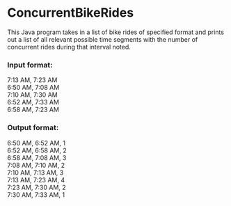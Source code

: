# ConcurrentBikeRides

This Java program takes in a list of bike rides of specified format and prints out a list of all relevant possible time segments with the number of concurrent rides during that interval noted.

### Input format:  
7:13 AM, 7:23 AM  
6:50 AM, 7:08 AM  
7:10 AM, 7:30 AM  
6:52 AM, 7:33 AM  
6:58 AM, 7:23 AM

### Output format:  
6:50 AM, 6:52 AM, 1  
6:52 AM, 6:58 AM, 2  
6:58 AM, 7:08 AM, 3  
7:08 AM, 7:10 AM, 2  
7:10 AM, 7:13 AM, 3  
7:13 AM, 7:23 AM, 4  
7:23 AM, 7:30 AM, 2  
7:30 AM, 7:33 AM, 1  
